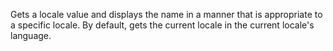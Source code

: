 Gets a locale value and displays the name in a manner
        that is appropriate to a specific locale. By default,
        gets the current locale in the current locale's language.